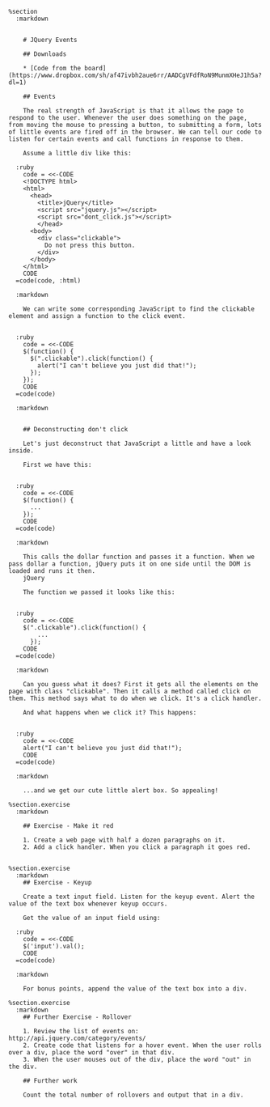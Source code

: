     %section
      :markdown


        # JQuery Events

        ## Downloads

        * [Code from the board](https://www.dropbox.com/sh/af47ivbh2aue6rr/AADCgVFdfRoN9MunmXHeJ1h5a?dl=1)

        ## Events

        The real strength of JavaScript is that it allows the page to respond to the user. Whenever the user does something on the page, from moving the mouse to pressing a button, to submitting a form, lots of little events are fired off in the browser. We can tell our code to listen for certain events and call functions in response to them.

        Assume a little div like this:

      :ruby
        code = <<-CODE
        <!DOCTYPE html>
        <html>
          <head>
            <title>jQuery</title>
            <script src="jquery.js"></script>
            <script src="dont_click.js"></script>
            </head>
          <body>
            <div class="clickable">
              Do not press this button.
            </div>
          </body>
        </html>
        CODE
      =code(code, :html)

      :markdown

        We can write some corresponding JavaScript to find the clickable element and assign a function to the click event.


      :ruby
        code = <<-CODE
        $(function() {
          $(".clickable").click(function() {
            alert("I can't believe you just did that!");
          });
        });
        CODE
      =code(code)

      :markdown


        ## Deconstructing don't click

        Let's just deconstruct that JavaScript a little and have a look inside.

        First we have this:


      :ruby
        code = <<-CODE
        $(function() {
          ...
        });
        CODE
      =code(code)

      :markdown

        This calls the dollar function and passes it a function. When we pass dollar a function, jQuery puts it on one side until the DOM is loaded and runs it then.
        jQuery

        The function we passed it looks like this:


      :ruby
        code = <<-CODE
        $(".clickable").click(function() {
            ...
          });
        CODE
      =code(code)

      :markdown

        Can you guess what it does? First it gets all the elements on the page with class "clickable". Then it calls a method called click on them. This method says what to do when we click. It's a click handler.

        And what happens when we click it? This happens:


      :ruby
        code = <<-CODE
        alert("I can't believe you just did that!");
        CODE
      =code(code)

      :markdown

        ...and we get our cute little alert box. So appealing!

    %section.exercise
      :markdown

        ## Exercise - Make it red

        1. Create a web page with half a dozen paragraphs on it.
        2. Add a click handler. When you click a paragraph it goes red.


    %section.exercise
      :markdown
        ## Exercise - Keyup

        Create a text input field. Listen for the keyup event. Alert the value of the text box whenever keyup occurs.

        Get the value of an input field using:

      :ruby
        code = <<-CODE
        $('input').val();
        CODE
      =code(code)

      :markdown

        For bonus points, append the value of the text box into a div.

    %section.exercise
      :markdown
        ## Further Exercise - Rollover

        1. Review the list of events on: http://api.jquery.com/category/events/
        2. Create code that listens for a hover event. When the user rolls over a div, place the word "over" in that div.
        3. When the user mouses out of the div, place the word "out" in the div.

        ## Further work

        Count the total number of rollovers and output that in a div.
